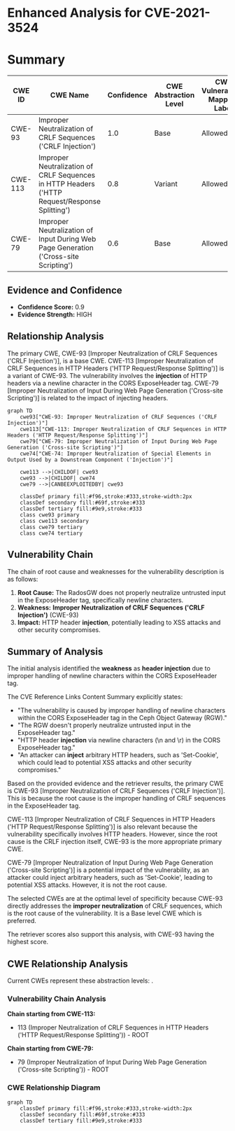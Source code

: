 # Enhanced Analysis for CVE-2021-3524

# Summary
| CWE ID | CWE Name | Confidence | CWE Abstraction Level | CWE Vulnerability Mapping Label | CWE-Vulnerability Mapping Notes |
|---|---|---|---|---|---|
| CWE-93 | Improper Neutralization of CRLF Sequences ('CRLF Injection') | 1.0 | Base | Allowed | Primary CWE |
| CWE-113 | Improper Neutralization of CRLF Sequences in HTTP Headers ('HTTP Request/Response Splitting') | 0.8 | Variant | Allowed | Secondary Candidate |
| CWE-79 | Improper Neutralization of Input During Web Page Generation ('Cross-site Scripting') | 0.6 | Base | Allowed | Secondary Candidate |

## Evidence and Confidence

*   **Confidence Score:** 0.9
*   **Evidence Strength:** HIGH

## Relationship Analysis
The primary CWE, CWE-93 [Improper Neutralization of CRLF Sequences ('CRLF Injection')], is a base CWE. CWE-113 [Improper Neutralization of CRLF Sequences in HTTP Headers ('HTTP Request/Response Splitting')] is a variant of CWE-93. The vulnerability involves the **injection** of HTTP headers via a newline character in the CORS ExposeHeader tag. CWE-79 [Improper Neutralization of Input During Web Page Generation ('Cross-site Scripting')] is related to the impact of injecting headers.

```mermaid
graph TD
    cwe93["CWE-93: Improper Neutralization of CRLF Sequences ('CRLF Injection')"]
    cwe113["CWE-113: Improper Neutralization of CRLF Sequences in HTTP Headers ('HTTP Request/Response Splitting')"]
    cwe79["CWE-79: Improper Neutralization of Input During Web Page Generation ('Cross-site Scripting')"]
    cwe74["CWE-74: Improper Neutralization of Special Elements in Output Used by a Downstream Component ('Injection')"]

    cwe113 -->|CHILDOF| cwe93
    cwe93 -->|CHILDOF| cwe74
    cwe79 -->|CANBEEXPLOITEDBY| cwe93

    classDef primary fill:#f96,stroke:#333,stroke-width:2px
    classDef secondary fill:#69f,stroke:#333
    classDef tertiary fill:#9e9,stroke:#333
    class cwe93 primary
    class cwe113 secondary
    class cwe79 tertiary
    class cwe74 tertiary
```

## Vulnerability Chain
The chain of root cause and weaknesses for the vulnerability description is as follows:
1.  **Root Cause:** The RadosGW does not properly neutralize untrusted input in the ExposeHeader tag, specifically newline characters.
2.  **Weakness:** **Improper Neutralization of CRLF Sequences ('CRLF Injection')** (CWE-93)
3.  **Impact:** HTTP header **injection**, potentially leading to XSS attacks and other security compromises.

## Summary of Analysis
The initial analysis identified the **weakness** as **header injection** due to improper handling of newline characters within the CORS ExposeHeader tag.

The CVE Reference Links Content Summary explicitly states:
*   "The vulnerability is caused by improper handling of newline characters within the CORS ExposeHeader tag in the Ceph Object Gateway (RGW)."
*   "The RGW doesn't properly neutralize untrusted input in the ExposeHeader tag."
*   "HTTP header **injection** via newline characters (\n and \r) in the CORS ExposeHeader tag."
*   "An attacker can **inject** arbitrary HTTP headers, such as 'Set-Cookie', which could lead to potential XSS attacks and other security compromises."

Based on the provided evidence and the retriever results, the primary CWE is CWE-93 [Improper Neutralization of CRLF Sequences ('CRLF Injection')]. This is because the root cause is the improper handling of CRLF sequences in the ExposeHeader tag.

CWE-113 [Improper Neutralization of CRLF Sequences in HTTP Headers ('HTTP Request/Response Splitting')] is also relevant because the vulnerability specifically involves HTTP headers. However, since the root cause is the CRLF injection itself, CWE-93 is the more appropriate primary CWE.

CWE-79 [Improper Neutralization of Input During Web Page Generation ('Cross-site Scripting')] is a potential impact of the vulnerability, as an attacker could inject arbitrary headers, such as 'Set-Cookie', leading to potential XSS attacks. However, it is not the root cause.

The selected CWEs are at the optimal level of specificity because CWE-93 directly addresses the **improper neutralization** of CRLF sequences, which is the root cause of the vulnerability. It is a Base level CWE which is preferred.

The retriever scores also support this analysis, with CWE-93 having the highest score.


## CWE Relationship Analysis

Current CWEs represent these abstraction levels: .


### Vulnerability Chain Analysis

**Chain starting from CWE-113:**
- 113 (Improper Neutralization of CRLF Sequences in HTTP Headers ('HTTP Request/Response Splitting')) - ROOT


**Chain starting from CWE-79:**
- 79 (Improper Neutralization of Input During Web Page Generation ('Cross-site Scripting')) - ROOT



### CWE Relationship Diagram

```mermaid
graph TD
    classDef primary fill:#f96,stroke:#333,stroke-width:2px
    classDef secondary fill:#69f,stroke:#333
    classDef tertiary fill:#9e9,stroke:#333
```